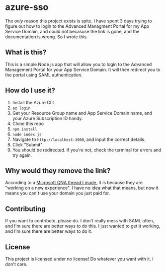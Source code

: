 # azure-sso

The *only* reason this project exists is spite. I have spent 3 days trying to figure out how to login to the Advanced Managment Portal for my App Service Domain, and could not becasuse the link is gone, and the documentation is wrong. So I wrote this.

## What is this?

This is a simple Node.js app that will allow you to login to the Advanced Management Portal for your App Service Domain. It will then redirect you to the portal using SAML authentication.

## How do I use it?

1. Install the Azure CLI
2. `az login`
3. Get your Resource Group name and App Service Domain name, and your Azure Subscription ID handy.
4. Clone this repo
5. `npm install`
6. `node index.js`
7. Navigate to `http://localhost:3000`, and input the correct details.
8. Click "Submit"
9. You should be redirected. If you're not, check the terminal for errors and try again.

## Why would they remove the link?

According to a [Microsoft QNA thread I made](https://learn.microsoft.com/en-us/answers/questions/1188846/app-service-domain-cannot-view-advanced-management), It is because they are "working on a new experience". I have no idea what that means, but now it means you can't use your domain you just paid for.

## Contributing

If you want to contribute, please do. I don't really mess with SAML often, and I'm sure there are better ways to do this. I just wanted to get it working, and I'm sure there are better ways to do it.

## License

This project is licensed under no license! Do whatever you want with it. I don't care.